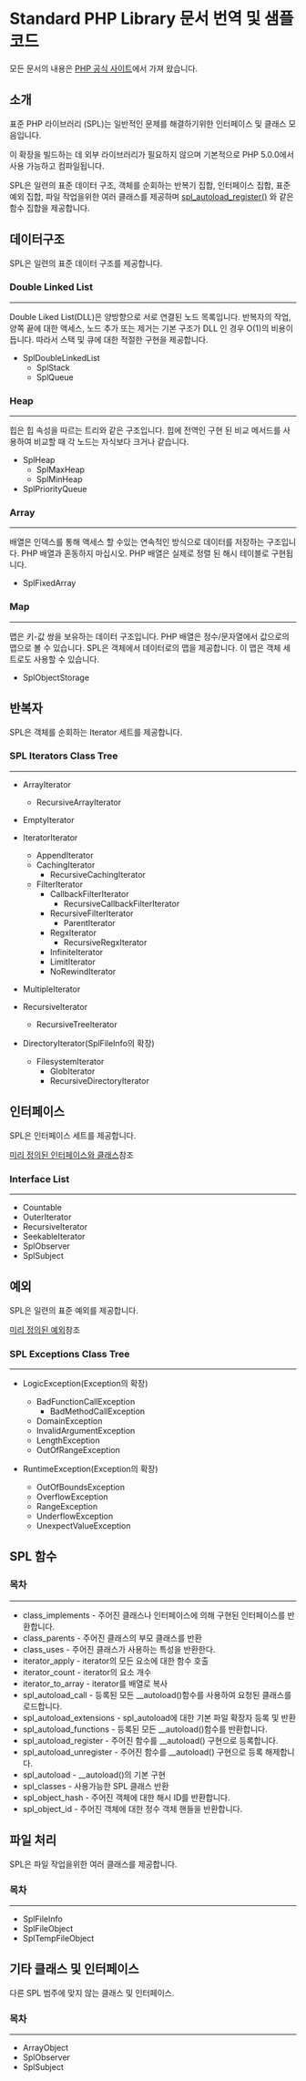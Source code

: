 # Standard PHP Library 문서 번역 및 샘플 코드

모든 문서의 내용은 [PHP 공식 사이트](https://php.net)에서 가져 왔습니다.

## 소개

표준 PHP 라이브러리 (SPL)는 일반적인 문제를 해결하기위한 인터페이스 및 클래스 모음입니다.

이 확장을 빌드하는 데 외부 라이브러리가 필요하지 않으며 기본적으로 PHP 5.0.0에서 사용 가능하고 컴파일됩니다.

SPL은 일련의 표준 데이터 구조, 객체를 순회하는 반복기 집합, 인터페이스 집합, 표준 예외 집합, 파일 작업을위한 여러 클래스를
제공하며 [spl_autoload_register()](https://www.php.net/manual/en/function.spl-autoload-register.php) 와 같은 함수 집합을 제공합니다.

## 데이터구조

SPL은 일련의 표준 데이터 구조를 제공합니다.

### Double Linked List

---
Double Liked List(DLL)은 양방향으로 서로 연결된 노드 목록입니다. 반복자의 작업, 양쪽 끝에 대한 액세스, 노드 추가 또는 제거는 기본 구조가 DLL 인 경우 O(1)의 비용이 듭니다. 따라서 스택
및 큐에 대한 적절한 구현을 제공합니다.

* SplDoubleLinkedList
  * SplStack
  * SplQueue

### Heap

---
힙은 힙 속성을 따르는 트리와 같은 구조입니다. 힙에 전역인 구현 된 비교 메서드를 사용하여 비교할 때 각 노드는 자식보다 크거나 같습니다.

* SplHeap
  * SplMaxHeap
  * SplMinHeap
* SplPriorityQueue

### Array

---
배열은 인덱스를 통해 액세스 할 수있는 연속적인 방식으로 데이터를 저장하는 구조입니다. PHP 배열과 혼동하지 마십시오. PHP 배열은 실제로 정렬 된 해시 테이블로 구현됩니다.

* SplFixedArray

### Map

---
맵은 키-값 쌍을 보유하는 데이터 구조입니다. PHP 배열은 정수/문자열에서 값으로의 맵으로 볼 수 있습니다. SPL은 객체에서 데이터로의 맵을 제공합니다. 이 맵은 객체 세트로도 사용할 수 있습니다.

* SplObjectStorage


## 반복자

SPL은 객체를 순회하는 Iterator 세트를 제공합니다.

### SPL Iterators Class Tree

---
* ArrayIterator
  * RecursiveArrayIterator
  

* EmptyIterator
* IteratorIterator
  * AppendIterator
  * CachingIterator
    * RecursiveCachingIterator
  * FilterIterator
    * CallbackFilterIterator
      * RecursiveCallbackFilterIterator
    * RecursiveFilterIterator
      * ParentIterator
    * RegxIterator
      * RecursiveRegxIterator
    * InfiniteIterator
    * LimitIterator
    * NoRewindIterator
  
  
* MultipleIterator
* RecursiveIterator
  * RecursiveTreeIterator
  

* DirectoryIterator(SplFileInfo의 확장)
  * FilesystemIterator
    * GlobIterator
    * RecursiveDirectoryIterator


## 인터페이스

SPL은 인터페이스 세트를 제공합니다. 

[미리 정의된 인터페이스와 클래스](https://www.php.net/manual/en/reserved.interfaces.php)참조

### Interface List

---
* Countable
* OuterIterator
* RecursiveIterator
* SeekableIterator
* SplObserver
* SplSubject


## 예외

SPL은 일련의 표준 예외를 제공합니다.

[미리 정의된 예외](https://www.php.net/manual/en/reserved.exceptions.php)참조

### SPL Exceptions Class Tree

---
* LogicException(Exception의 확장)
  * BadFunctionCallException
    * BadMethodCallException
  * DomainException
  * InvalidArgumentException
  * LengthException
  * OutOfRangeException


* RuntimeException(Exception의 확장)
  * OutOfBoundsException
  * OverflowException
  * RangeException
  * UnderflowException
  * UnexpectValueException



## SPL 함수

### 목차

---
* class_implements - 주어진 클래스나 인터페이스에 의해 구현된 인터페이스를 반환합니다.
* class_parents - 주어진 클래스의 부모 클래스를 반환
* class_uses - 주어진 클래스가 사용하는 특성을 반환한다.
* iterator_apply - iterator의 모든 요소에 대한 함수 호출
* iterator_count - iterator의 요소 개수
* iterator_to_array - iterator를 배열로 복사
* spl_autoload_call - 등록된 모든 __autoload()함수를 사용하여 요청된 클래스를 로드합니다.
* spl_autoload_extensions - spl_autoload에 대한 기본 파일 확장자 등록 및 반환
* spl_autoload_functions - 등록된 모든 __autoload()함수를 반환합니다.
* spl_autoload_register - 주어진 함수를 __autoload() 구현으로 등록합니다.
* spl_autoload_unregister - 주어진 함수를 __autoload() 구현으로 등록 해제합니다.
* spl_autoload - __autoload()의 기본 구현
* spl_classes - 사용가능한 SPL 클래스 반환
* spl_object_hash - 주어진 객체에 대한 해시 ID를 반환합니다.
* spl_object_id - 주어진 객체에 대한 정수 객체 핸들을 반환합니다.



## 파일 처리

SPL은 파일 작업을위한 여러 클래스를 제공합니다.

### 목차

---
* SplFileInfo
* SplFileObject
* SplTempFileObject



## 기타 클래스 및 인터페이스

다른 SPL 범주에 맞지 않는 클래스 및 인터페이스.

### 목차

---
* ArrayObject
* SplObserver
* SplSubject
